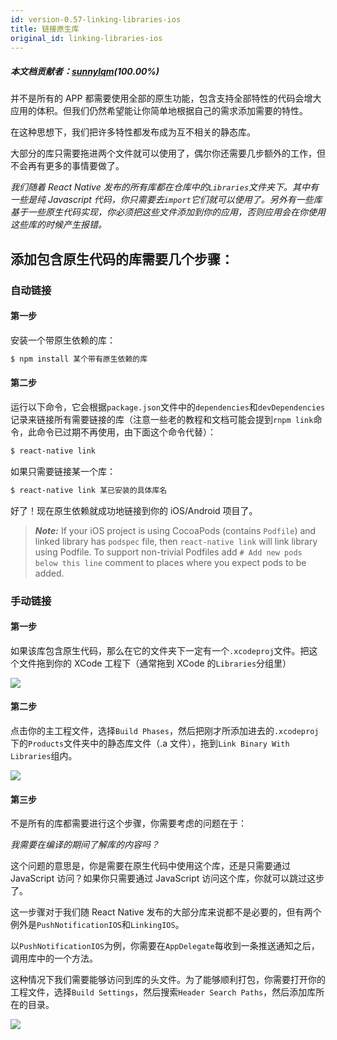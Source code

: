 ```yaml
---
id: version-0.57-linking-libraries-ios
title: 链接原生库
original_id: linking-libraries-ios
---
```


##### 本文档贡献者：[sunnylqm](https://github.com/search?q=sunnylqm%40qq.com+in%3Aemail&type=Users)(100.00%)

并不是所有的 APP 都需要使用全部的原生功能，包含支持全部特性的代码会增大应用的体积。但我们仍然希望能让你简单地根据自己的需求添加需要的特性。

在这种思想下，我们把许多特性都发布成为互不相关的静态库。

大部分的库只需要拖进两个文件就可以使用了，偶尔你还需要几步额外的工作，但不会再有更多的事情要做了。

_我们随着 React Native 发布的所有库都在仓库中的`Libraries`文件夹下。其中有一些是纯 Javascript 代码，你只需要去`import`它们就可以使用了。另外有一些库基于一些原生代码实现，你必须把这些文件添加到你的应用，否则应用会在你使用这些库的时候产生报错。_

## 添加包含原生代码的库需要几个步骤：

### 自动链接

#### 第一步

安装一个带原生依赖的库：

```bash
$ npm install 某个带有原生依赖的库
```

#### 第二步

运行以下命令，它会根据`package.json`文件中的`dependencies`和`devDependencies`记录来链接所有需要链接的库（注意一些老的教程和文档可能会提到`rnpm link`命令，此命令已过期不再使用，由下面这个命令代替）：

```bash
$ react-native link
```

如果只需要链接某一个库：

```bash
$ react-native link 某已安装的具体库名
```

好了！现在原生依赖就成功地链接到你的 iOS/Android 项目了。

> **_Note:_** If your iOS project is using CocoaPods (contains `Podfile`) and linked library has `podspec` file, then `react-native link` will link library using Podfile. To support non-trivial Podfiles add `# Add new pods below this line` comment to places where you expect pods to be added.

### 手动链接

#### 第一步

如果该库包含原生代码，那么在它的文件夹下一定有一个`.xcodeproj`文件。把这个文件拖到你的 XCode 工程下（通常拖到 XCode 的`Libraries`分组里）

![](assets/AddToLibraries.png)

#### 第二步

点击你的主工程文件，选择`Build Phases`，然后把刚才所添加进去的`.xcodeproj`下的`Products`文件夹中的静态库文件（.a 文件），拖到`Link Binary With Libraries`组内。

![](assets/AddToBuildPhases.png)

#### 第三步

不是所有的库都需要进行这个步骤，你需要考虑的问题在于：

_我需要在编译的期间了解库的内容吗？_

这个问题的意思是，你是需要在原生代码中使用这个库，还是只需要通过 JavaScript 访问？如果你只需要通过 JavaScript 访问这个库，你就可以跳过这步了。

这一步骤对于我们随 React Native 发布的大部分库来说都不是必要的，但有两个例外是`PushNotificationIOS`和`LinkingIOS`。

以`PushNotificationIOS`为例，你需要在`AppDelegate`每收到一条推送通知之后，调用库中的一个方法。

这种情况下我们需要能够访问到库的头文件。为了能够顺利打包，你需要打开你的工程文件，选择`Build Settings`，然后搜索`Header Search Paths`，然后添加库所在的目录。

![](assets/AddToSearchPaths.png)
